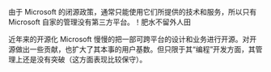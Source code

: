 由于 Microsoft 的闭源政策，通常只能使用它们所提供的技术和服务，所以只有 Microsoft 自家的管理没有第三方平台。！肥水不留外人田

近年来的开源化 Microsoft 慢慢的把一部可跨平台的设计和业务进行开源。对开源做出一些贡献，也扩大了其本事的用户基数。但只限于其“编程”开发方面，其管理上还是没有突破（这方面表现比较保守）。

